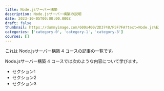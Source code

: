 ```yaml
---
title: Node.jsサーバー構築
description: Node.jsサーバー構築の説明
date: 2023-10-05T00:00:00.000Z
draft: false
thumbnail: https://dummyimage.com/600x400/2D3748/F5F7FA?text=Node.js%E3%82%B5%E3%83%BC%E3%83%90%E3%83%BC%E6%A7%8B%E7%AF%89
categories: ['category-0', 'category-1', 'category-3']
courses: []
---
```


これは Node.jsサーバー構築 4 コースの記事の一覧です。

  Node.jsサーバー構築 4 コースでは次のような内容について学びます。

  - セクション1
  - セクション2
  - セクション3